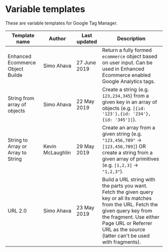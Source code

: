 # Variable templates

These are variable templates for Google Tag Manager.

| Template name | Author | Last updated | Description |
| - | - | - | - |
| Enhanced Ecommerce Object Builde | Simo Ahava | 27 June 2019 | Return a fully formed `ecommerce` object based on user input. Can be used in Enhanced Ecommerce enabled Google Analytics tags. |
| String from array of objects | Simo Ahava | 22 May 2019 | Create a string (e.g. `123,234,345`) from a given key in an array of objects (e.g. `[{id: '123'},{id: '234'},{id: '345'}]`). |
| String to Array or Array to String | Kevin McLaughlin | 29 May 2019  | Create an array from a given string (e.g. `"123,456,789"` -> `[123,456,789]`) OR create a string from a given array of primitives (e.g. `[1,2,3]` -> `"1,2,3"`). |
| URL 2.0 | Simo Ahava | 23 May 2019 | Build a URL string with the parts you want. Fetch the given query key or all its matches from the URL. Fetch the given query key from the fragment. Use either Page URL or Referrer URL as the source (latter can't be used with fragments). |
